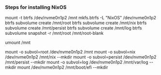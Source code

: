 ### Steps for installing NixOS
mount -t btrfs /dev/nvme0n1p2 /mnt
mkfs.btrfs -L "NixOS" /dev/nvme0n1p2
btrfs subvolume create /mnt/root
btrfs subvolume create /mnt/nix
btrfs subvolume create /mnt/persist
btrfs subvolume create /mnt/log
btrfs subvolume snapshot -r /mnt/root /mnt/root-blank

umount /mnt

mount -o subvol=root /dev/nvme0n1p2 /mnt
mount -o subvol=nix /dev/nvme0n1p2 /mnt/nix --mkdir
mount -o subvol=persist /dev/nvme0n1p2 /mnt/persist --mkdir
mount -o subvol=log /dev/nvme0n1p2 /mnt/var/log --mkdir
mount /dev/nvme0n1p2 /mnt/boot/efi --mkdir
